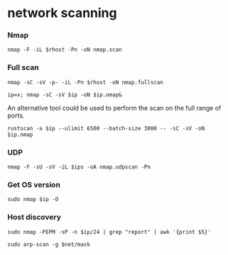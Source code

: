 # network scanning

### Nmap&#x20;

```
nmap -F -iL $rhost -Pn -oN nmap.scan 
```

### Full scan

```
nmap -sC -sV -p- -iL -Pn $rhost -oN nmap.fullscan 
```

```
ip=x; nmap -sC -sV $ip -oN $ip.nmap& 
```

An alternative tool could be used to perform the scan on the full range of ports.

```
rustscan -a $ip --ulimit 6500 --batch-size 3000 -- -sC -sV -oN $ip.nmap
```

### UDP

```
nmap -F -sU -sV -iL $ips -oA nmap.udpscan -Pn
```

### Get OS version

```
sudo nmap $ip -O 
```

### Host discovery

```
sudo nmap -PEPM -sP -n $ip/24 | grep "report" | awk '{print $5}'
```

```
sudo arp-scan -g $net/mask                                                      
```
